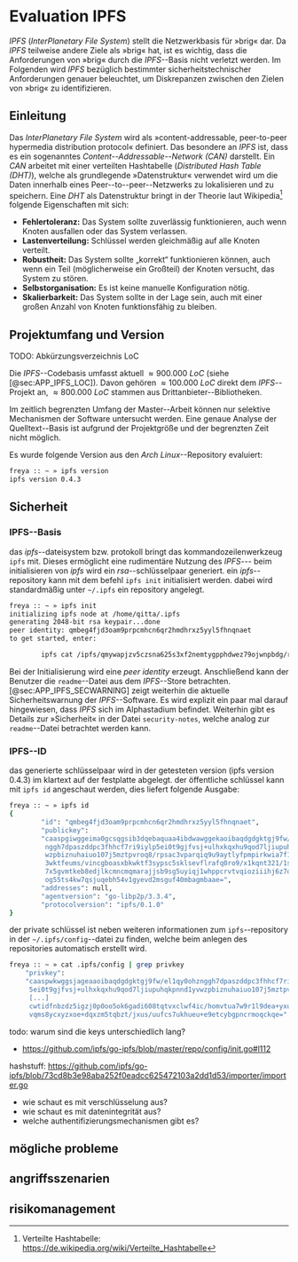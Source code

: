 # Evaluation IPFS

*IPFS* (*InterPlanetary File System*) stellt die Netzwerkbasis für »brig« dar.
Da *IPFS* teilweise andere Ziele als »brig« hat, ist es wichtig, dass die
Anforderungen von »brig« durch die *IPFS*--Basis nicht verletzt werden. Im
Folgenden wird *IPFS* bezüglich bestimmter sicherheitstechnischer Anforderungen
genauer beleuchtet, um Diskrepanzen zwischen den Zielen von »brig« zu
identifizieren.

## Einleitung

Das *InterPlanetary File System* wird als  »content-addressable, peer-to-peer
hypermedia distribution protocol« definiert. Das besondere an *IPFS* ist, dass
es ein sogenanntes *Content--Addressable--Network (CAN)* darstellt. Ein *CAN*
arbeitet mit einer verteilten Hashtabelle (*Distributed Hash Table (DHT)*),
welche als grundlegende »Datenstruktur« verwendet wird um die Daten innerhalb
eines Peer--to--peer--Netzwerks zu lokalisieren und zu speichern. Eine *DHT*
als Datenstruktur bringt in der Theorie laut Wikipedia[^FN_DHT] folgende
Eigenschaften mit sich:

[^FN_DHT]: Verteilte Hashtabelle: <https://de.wikipedia.org/wiki/Verteilte_Hashtabelle>

* **Fehlertoleranz:** Das System sollte zuverlässig funktionieren, auch wenn Knoten
  ausfallen oder das System verlassen.
* **Lastenverteilung:** Schlüssel werden gleichmäßig auf alle Knoten verteilt.
* **Robustheit:** Das System sollte „korrekt“ funktionieren können, auch wenn ein
  Teil (möglicherweise ein Großteil) der Knoten versucht, das System zu stören.
* **Selbstorganisation:** Es ist keine manuelle Konfiguration nötig.
* **Skalierbarkeit:** Das System sollte in der Lage sein, auch mit einer großen
  Anzahl von Knoten funktionsfähig zu bleiben.

## Projektumfang und Version

TODO: Abkürzungsverzeichnis LoC

Die *IPFS*--Codebasis umfasst aktuell $\approx{900.000}$ *LoC* (siehe
[@sec:APP_IPFS_LOC]). Davon gehören $\approx{100.000}$ *LoC* direkt dem
*IPFS*--Projekt an, $\approx{800.000}$ *LoC* stammen aus Drittanbieter--Bibliotheken.

Im zeitlich begrenzten Umfang der Master--Arbeit können nur selektive
Mechanismen der Software untersucht werden. Eine genaue Analyse der
Quelltext--Basis ist aufgrund der Projektgröße und der begrenzten Zeit nicht
möglich.

Es wurde folgende Version aus den *Arch Linux*--Repository evaluiert:

~~~sh
freya :: ~ » ipfs version
ipfs version 0.4.3
~~~

## Sicherheit

### IPFS--Basis 

das *ipfs*--dateisystem bzw. protokoll bringt das kommandozeilenwerkzeug `ipfs` mit. Dieses ermöglicht eine rudimentäre Nutzung des *IPFS*---
beim initialisieren von *ipfs* wird ein *rsa*--schlüsselpaar generiert. ein
*ipfs*--repository kann mit dem befehl `ipfs init` initialisiert werden. dabei
wird standardmäßig unter `~/.ipfs` ein repository angelegt.

~~~sh
freya :: ~ » ipfs init
initializing ipfs node at /home/qitta/.ipfs
generating 2048-bit rsa keypair...done
peer identity: qmbeg4fjd3oam9prpcmhcn6qr2hmdhrxz5yyl5fhnqnaet
to get started, enter:

        ipfs cat /ipfs/qmywapjzv5czsna625s3xf2nemtygpphdwez79ojwnpbdg/readme
~~~

Bei der Initialisierung wird eine *peer identity* erzeugt. Anschließend kann der Benutzer die `readme`--Datei aus dem *IPFS*--Store betrachten. [@sec:APP_IPFS_SECWARNING] zeigt weiterhin die aktuelle Sicherheitswarnung der *IPFS*--Software. Es wird explizit ein paar mal darauf hingewiesen, dass *IPFS* sich im Alphastadium befindet. Weiterhin gibt es Details zur »Sicherheit« in der Datei `security-notes`, welche analog zur `readme`--Datei betrachtet werden kann.

### IPFS--ID

das generierte schlüsselpaar wird in der getesteten version (ipfs version
0.4.3) im klartext auf der festplatte abgelegt. der öffentliche schlüssel kann
mit `ipfs id` angeschaut werden, dies liefert folgende Ausgabe:

~~~sh
freya :: ~ » ipfs id
{
        "id": "qmbeg4fjd3oam9prpcmhcn6qr2hmdhrxz5yyl5fhnqnaet",
		"publickey":
		"caaspgiwggeima0gcsqgsib3dqebaquaa4ibdwawggekaoibaqdgdgktgj9fw/el1qy0ohz
		 nggh7dpaszddpc3fhhcf7ri9iylp5ei0t9gjfvsj+ulhxkqxhu9qod7ljiupuhqkpnnd1yv
		 wzpbiznuhaiuo107j5mztpvroq8/rpsac3vparqiq9u9aytlyfpmpirkwia7f1fx7tb//lj
		 3wktfeums/vincgboasxbkwktf3sypsc5sklsevflrafq0ro9/x1kqnt321/1salgm74bi8
		 7x5gvmtkeb8edjlkcmncmqmarajjsb9sg5uyiqj1whppcrvtvqioziiihj6z7ogwidpdr5t
		 og55ts4kw7qsjuqebh54v1gyevd2msguf40mbagmbaae=",
        "addresses": null,
        "agentversion": "go-libp2p/3.3.4",
        "protocolversion": "ipfs/0.1.0"
}
~~~

der private schlüssel ist neben weiteren informationen zum `ipfs`--repository
in der `~/.ipfs/config`--datei zu finden, welche beim anlegen des repositories
automatisch erstellt wird.

~~~sh
freya :: ~ » cat .ipfs/config | grep privkey
	"privkey":
	"caaspwkwggsjageaaoibaqdgdgktgj9fw/el1qy0ohznggh7dpaszddpc3fhhcf7ri9iylp
	 5ei0t9gjfvsj+ulhxkqxhu9qod7ljiupuhqkpnnd1yvwzpbiznuhaiuo107j5mztpvroq8/
	 [...]
	 cwtidfnbzdz5igzj0p0oo5ok6gadi608tqtvxclwf4ic/homvtua7w9r1l9dea+yxubchvy
	 vqms8ycxyzxoe+dqxzm5tqbzt/jxus/uufcs7ukhueu+e9etcybgpncrmoqckqe="
~~~

todo: warum sind die keys unterschiedlich lang?

* <https://github.com/ipfs/go-ipfs/blob/master/repo/config/init.go#l112>

hashstuff: <https://github.com/ipfs/go-ipfs/blob/73cd8b3e98aba252f0eadcc625472103a2dd1d53/importer/importer.go>

* wie schaut es mit verschlüsselung aus?
* wie schaut es mit datenintegrität aus?
* welche authentifizierungsmechanismen gibt es?

## mögliche probleme

## angriffsszenarien

## risikomanagement
